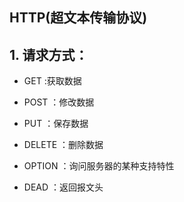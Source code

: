 ## HTTP(超文本传输协议)

## 1. 请求方式：

* GET :获取数据 

* POST ：修改数据

* PUT ：保存数据

* DELETE ：删除数据

* OPTION ：询问服务器的某种支持特性

* DEAD ：返回报文头

   



​	